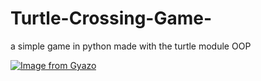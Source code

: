 # Turtle-Crossing-Game-

a simple game in python made with the turtle module 
OOP 

[![Image from Gyazo](https://i.gyazo.com/a3c77f5c2e54e16b8a19a084c7613943.gif)](https://gyazo.com/a3c77f5c2e54e16b8a19a084c7613943)
